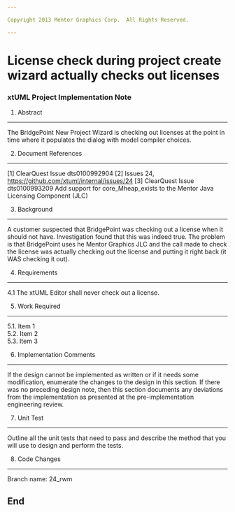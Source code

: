 ```yaml
---

Copyright 2013 Mentor Graphics Corp.  All Rights Reserved.

---
```


# License check during project create wizard actually checks out licenses
### xtUML Project Implementation Note

1. Abstract
-----------
The BridgePoint New Project Wizard is checking out licenses at the point in 
time where it populates the dialog with model compiler choices.

2. Document References
----------------------
[1] ClearQuest Issue dts0100992904
[2] Issues 24, https://github.com/xtuml/internal/issues/24
[3] ClearQuest Issue dts0100993209 
    Add support for core_Mheap_exists to the Mentor Java Licensing Component 
    (JLC)
    
3. Background
-------------
A customer suspected that BridgePoint was checking out a license when it should
not have.  Investigation found that this was indeed true.  The problem is that
BridgePoint uses he Mentor Graphics JLC and the call made to check the license
was actually checking out the license and putting it right back (it WAS checking
it out).

4. Requirements
---------------
4.1 The xtUML Editor shall never check out a license.

5. Work Required
----------------
5.1. Item 1  
5.2. Item 2  
5.3. Item 3  

6. Implementation Comments
--------------------------
If the design cannot be implemented as written or if it needs some modification,
enumerate the changes to the design in this section.  If there was no preceding
design note, then this section documents any deviations from the implementation
as presented at the pre-implementation engineering review.

7. Unit Test
------------
Outline all the unit tests that need to pass and describe the method that you
will use to design and perform the tests.

8. Code Changes
---------------
Branch name: 24_rwm

End
---

